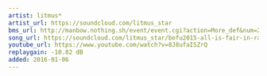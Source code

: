 ```yaml
---
artist: litmus*
artist_url: https://soundcloud.com/litmus_star
bms_url: http://manbow.nothing.sh/event/event.cgi?action=More_def&num=23&event=104
song_url: https://soundcloud.com/litmus_star/bofu2015-all-is-fair-in-rage
youtube_url: https://www.youtube.com/watch?v=8J8ufaISZrQ
replaygain: -10.82 dB
added: 2016-01-06
---
```

